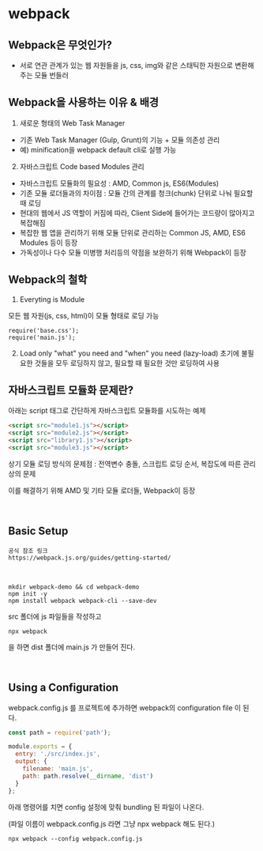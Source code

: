 # webpack

## Webpack은 무엇인가?

- 서로 연관 관계가 있는 웹 자원들을 js, css, img와 같은 스태틱한 자원으로 변환해주는 모듈 번들러

## Webpack을 사용하는 이유 & 배경

1. 새로운 형태의 Web Task Manager
- 기존 Web Task Manager (Gulp, Grunt)의 기능 + 모듈 의존성 관리
- 예) minification을 webpack default cli로 실행 가능

2. 자바스크립트 Code based Modules 관리
- 자바스크립트 모듈화의 필요성 : AMD, Common js, ES6(Modules)
- 기존 모듈 로더들과의 차이점 : 모듈 간의 관계를 청크(chunk) 단위로 나눠 필요할 때 로딩
- 현대의 웹에서 JS 역할이 커짐에 따라, Client Side에 들어가는 코드량이 많아지고 복잡해짐
- 복잡한 웹 앱을 관리하기 위해 모듈 단위로 관리하는 Common JS, AMD, ES6 Modules 등이 등장
- 가독성이나 다수 모듈 미병행 처리등의 약점을 보완하기 위해 Webpack이 등장

## Webpack의 철학

1. Everyting is Module

모든 웹 자원(js, css, html)이 모듈 형태로 로딩 가능

```
require('base.css');
require('main.js');
```

2. Load only "what" you need and "when" you need (lazy-load)
초기에 불필요한 것들을 모두 로딩하지 않고, 필요할 때 필요한 것만 로딩하여 사용

## 자바스크립트 모듈화 문제란?

아래는 script 태그로 간단하게 자바스크립트 모듈화를 시도하는 예제

```html
<script src="module1.js"></script>
<script src="module2.js"></script>
<script src="library1.js"></script>
<script src="module3.js"></script>
```

상기 모듈 로딩 방식의 문제점 : 전역변수 충돌, 스크립트 로딩 순서, 복잡도에 따른 관리상의 문제

이를 해결하기 위해 AMD 및 기타 모듈 로더들, Webpack이 등장

<br>

## Basic Setup

```
공식 참조 링크
https://webpack.js.org/guides/getting-started/
```

<br>

```
mkdir webpack-demo && cd webpack-demo
npm init -y
npm install webpack webpack-cli --save-dev
```

src 폴더에 js 파일들을 작성하고

```
npx webpack
```
을 하면 dist 폴더에 main.js 가 만들어 진다.

<br>

## Using a Configuration

webpack.config.js 를 프로젝트에 추가하면 webpack의 configuration file 이 된다.

```javascript
const path = require('path');

module.exports = {
  entry: './src/index.js',
  output: {
    filename: 'main.js',
    path: path.resolve(__dirname, 'dist')
  }
};
```

아래 명령어를 치면 config 설정에 맞춰 bundling 된 파일이 나온다.

(파일 이름이 webpack.config.js 라면 그냥 npx webpack 해도 된다.)

```
npx webpack --config webpack.config.js
```




